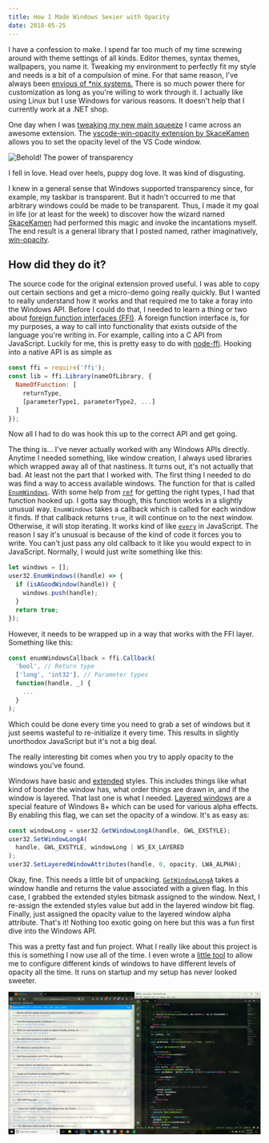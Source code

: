 ```yaml
---
title: How I Made Windows Sexier with Opacity
date: 2018-05-25
---
```


I have a confession to make. I spend far too much of my time screwing around with theme settings of all kinds. Editor themes, syntax themes, wallpapers, you name it. Tweaking my environment to perfectly fit my style and needs is a bit of a compulsion of mine. For that same reason, I've always been [envious of *nix systems.][r-unix-porn] There is so much power there for customization as long as you're willing to work through it. I actually like using Linux but I use Windows for various reasons. It doesn't help that I currently work at a .NET shop.

One day when I was [tweaking my new main squeeze][vscode] I came across an awesome extension. The [vscode-win-opacity extension by SkaceKamen][vscode-win-opacity] allows you to set the opacity level of the VS Code window.

![Behold! The power of transparency][img-vscode-win-opacity]

I fell in love. Head over heels, puppy dog love. It was kind of disgusting.

I knew in a general sense that Windows supported transparency since, for example, my taskbar is transparent. But it hadn't occurred to me that arbitrary windows could be made to be transparent. Thus, I made it my goal in life (or at least for the week) to discover how the wizard named [SkaceKamen][SkaceKamen] had performed this magic and invoke the incantations myself. The end result is a general library that I posted named, rather imaginatively, [win-opacity][win-opacity-js].

## How did they do it?

The source code for the original extension proved useful. I was able to copy out certain sections and get a micro-demo going really quickly. But I wanted to really understand how it works and that required me to take a foray into the Windows API. Before I could do that, I needed to learn a thing or two about [foreign function interfaces (FFI)][Foreign function interface]. A foreign function interface is, for my purposes, a way to call into functionality that exists outside of the language you're writing in. For example, calling into a C API from JavaScript. Luckily for me, this is pretty easy to do with [node-ffi][node-ffi]. Hooking into a native API is as simple as

```javascript
const ffi = require('ffi');
const lib = ffi.Library(nameOfLibrary, {
  NameOfFunction: [
    returnType,
    [parameterType1, parameterType2, ...]
  ]
});
```

Now all I had to do was hook this up to the correct API and get going.

The thing is... I've never actually worked with any Windows APIs directly. Anytime I needed something, like window creation, I always used libraries which wrapped away all of that nastiness. It turns out, it's not actually that bad. At least not the part that I worked with. The first thing I needed to do was find a way to access available windows. The function for that is called [`EnumWindows`][EnumWindows]. With some help from [`ref`][ref] for getting the right types, I had that function hooked up. I gotta say though, this function works in a slightly unusual way. `EnumWindows` takes a callback which is called for each window it finds. If that callback returns `true`, it will continue on to the next window. Otherwise, it will stop iterating. It works kind of like [`every`][Array.every] in JavaScript. The reason I say it's unusual is because of the kind of code it forces you to write. You can't just pass any old callback to it like you would expect to in JavaScript. Normally, I would just write something like this:

```javascript
let windows = [];
user32.EnumWindows((handle) => {
  if (isAGoodWindow(handle)) {
    windows.push(handle);
  }
  return true;
});
```

However, it needs to be wrapped up in a way that works with the FFI layer. Something like this:

```javascript
const enumWindowsCallback = ffi.Callback(
  'bool', // Return type
  ['long', 'int32'], // Parameter types
  function(handle, _) {
    ...
  }
);
```

Which could be done every time you need to grab a set of windows but it just seems wasteful to re-initialize it every time. This results in slightly unorthodox JavaScript but it's not a big deal.

The really interesting bit comes when you try to apply opacity to the windows you've found.

Windows have basic and [extended][Extended window styles] styles. This includes things like what kind of border the window has, what order things are drawn in, and if the window is layered. That last one is what I needed. [Layered windows][Layered windows] are a special feature of Windows 8+ which can be used for various alpha effects. By enabling this flag, we can set the opacity of a window. It's as easy as:

```javascript
const windowLong = user32.GetWindowLongA(handle, GWL_EXSTYLE);
user32.SetWindowLongA(
  handle, GWL_EXSTYLE, windowLong | WS_EX_LAYERED
);
user32.SetLayeredWindowAttributes(handle, 0, opacity, LWA_ALPHA);
```

Okay, fine. This needs a little bit of unpacking. [`GetWindowLongA`][GetWindowLongA] takes a window handle and returns the value associated with a given flag. In this case, I grabbed the extended styles bitmask assigned to the window. Next, I re-assign the extended styles value but add in the layered window bit flag. Finally, just assigned the opacity value to the layered window alpha attribute. That's it! Nothing too exotic going on here but this was a fun first dive into the Windows API.

This was a pretty fast and fun project. What I really like about this project is this is something I now use all of the time. I even wrote a [little tool][auto-win-opacity] to allow me to configure different kinds of windows to have different levels of opacity all the time. It runs on startup and my setup has never looked sweeter.

![Sweet setup][sweet-setup]

<!-- ---------------------------------------------------------------------- -->

<!-- Images -->

[img-vscode-win-opacity]: https://raw.githubusercontent.com/SkaceKamen/vscode-win-opacity/357eefd657bf975b6179a7b7847ebdd89928fe15/images/screen-1.png
[sweet-setup]: ./sweet-setup.png

<!-- Links -->

[auto-win-opacity]: https://github.com/MCluck90/auto-win-opacity
[Array.every]: https://developer.mozilla.org/en-US/docs/Web/JavaScript/Reference/Global_Objects/Array/every
[EnumWindows]: https://msdn.microsoft.com/en-us/library/windows/desktop/ms633497(v=vs.85).aspx
[Extended window styles]: https://msdn.microsoft.com/en-us/library/windows/desktop/ff700543(v=vs.85).aspx
[Foreign function interface]: https://en.wikipedia.org/wiki/Foreign_function_interface
[GetLayeredWindowAttributes]: https://msdn.microsoft.com/en-us/library/windows/desktop/ms633508(v=vs.85).aspx
[SetLayeredWindowAttributes]: https://msdn.microsoft.com/en-us/library/windows/desktop/ms633540(v=vs.85).aspx
[GetWindowLongA]: https://msdn.microsoft.com/en-us/library/windows/desktop/ms633584(v=vs.85).aspx
[SkaceKamen]: https://github.com/SkaceKamen
[auto-win-opacity]: https://github.com/MCluck90/auto-win-opacity
[node-ffi]: https://github.com/node-ffi/node-ffi
[ref-struct]: https://github.com/TooTallNate/ref-struct
[ref]: https://github.com/TooTallNate/ref
[r-unix-porn]: https://www.reddit.com/r/unixporn/
[vscode]: https://code.visualstudio.com/
[vscode-win-opacity]: https://github.com/SkaceKamen/vscode-win-opacity
[win-opacity-js]: https://github.com/MCluck90/win-opacity-js
[Layered windows]: https://msdn.microsoft.com/en-us/library/windows/desktop/ms632599(v=vs.85).aspx#layered
